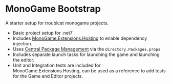# MonoGame Bootstrap

A starter setup for troublcat monogame projects.

- Basic project setup for .net7
- Includes [MonoGame.Extensions.Hosting](https://github.com/plbonneville/MonoGame.Extensions.Hosting) to enable dependency injection.
- Uses [Central Package Management](https://devblogs.microsoft.com/nuget/introducing-central-package-management/) via the `Directory.Packages.props`
- Includes separate launch tasks for launching the game and launching the editor.
- Unit and Integration tests are included for MonoGame.Extensions.Hosting, can be used as a reference to add tests for the Game and Editor projects.
